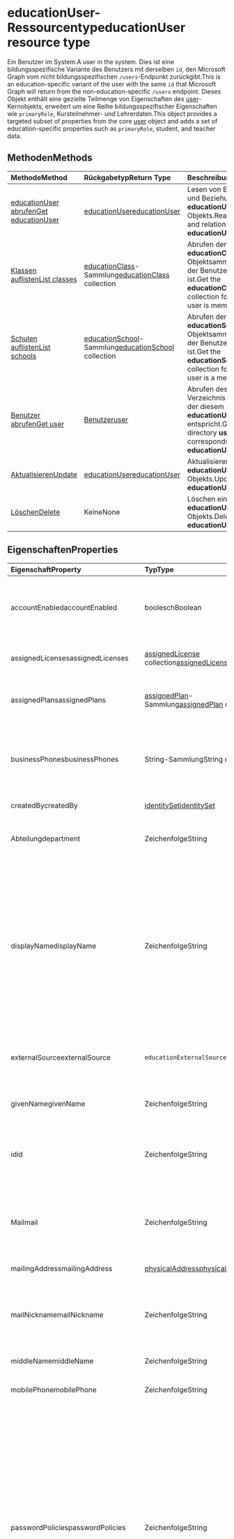 # <a name="educationuser-resource-type"></a><span data-ttu-id="07068-101">educationUser-Ressourcentyp</span><span class="sxs-lookup"><span data-stu-id="07068-101">educationUser resource type</span></span>

<span data-ttu-id="07068-102">Ein Benutzer im System.</span><span class="sxs-lookup"><span data-stu-id="07068-102">A user in the system.</span></span> <span data-ttu-id="07068-103">Dies ist eine bildungsspezifische Variante des Benutzers mit derselben `id`, den Microsoft Graph vom nicht bildungsspezifischen `/users`-Endpunkt zurückgibt.</span><span class="sxs-lookup"><span data-stu-id="07068-103">This is an education-specific variant of the user with the same `id` that Microsoft Graph will return from the non-education-specific `/users` endpoint.</span></span>
<span data-ttu-id="07068-104">Dieses Objekt enthält eine gezielte Teilmenge von Eigenschaften des [user](user.md)-Kernobjekts, erweitert um eine Reihe bildungsspezifischer Eigenschaften wie `primaryRole`, Kursteilnehmer- und Lehrerdaten.</span><span class="sxs-lookup"><span data-stu-id="07068-104">This object provides a targeted subset of properties from the core [user](user.md) object and adds a set of education-specific properties such as `primaryRole`, student, and teacher data.</span></span>


## <a name="methods"></a><span data-ttu-id="07068-105">Methoden</span><span class="sxs-lookup"><span data-stu-id="07068-105">Methods</span></span>

| <span data-ttu-id="07068-106">Methode</span><span class="sxs-lookup"><span data-stu-id="07068-106">Method</span></span>           | <span data-ttu-id="07068-107">Rückgabetyp</span><span class="sxs-lookup"><span data-stu-id="07068-107">Return Type</span></span>    |<span data-ttu-id="07068-108">Beschreibung</span><span class="sxs-lookup"><span data-stu-id="07068-108">Description</span></span>|
|:---------------|:--------|:----------|
|[<span data-ttu-id="07068-109">educationUser abrufen</span><span class="sxs-lookup"><span data-stu-id="07068-109">Get educationUser</span></span>](../api/educationuser_get.md) | [<span data-ttu-id="07068-110">educationUser</span><span class="sxs-lookup"><span data-stu-id="07068-110">educationUser</span></span>](educationuser.md) |<span data-ttu-id="07068-111">Lesen von Eigenschaften und Beziehungen eines **educationUser**-Objekts.</span><span class="sxs-lookup"><span data-stu-id="07068-111">Read properties and relationships of an **educationUser** object.</span></span>|
|[<span data-ttu-id="07068-112">Klassen auflisten</span><span class="sxs-lookup"><span data-stu-id="07068-112">List classes</span></span>](../api/educationuser_list_classes.md) |<span data-ttu-id="07068-113">[educationClass](educationclass.md)-Sammlung</span><span class="sxs-lookup"><span data-stu-id="07068-113">[educationClass](educationclass.md) collection</span></span>| <span data-ttu-id="07068-114">Abrufen der **educationClass**-Objektsammlung, in der der Benutzer Mitglied ist.</span><span class="sxs-lookup"><span data-stu-id="07068-114">Get the **educationClass** object collection for which the user is member.</span></span>|
|[<span data-ttu-id="07068-115">Schulen auflisten</span><span class="sxs-lookup"><span data-stu-id="07068-115">List schools</span></span>](../api/educationuser_list_schools.md) |<span data-ttu-id="07068-116">[educationSchool](educationschool.md)-Sammlung</span><span class="sxs-lookup"><span data-stu-id="07068-116">[educationSchool](educationschool.md) collection</span></span>| <span data-ttu-id="07068-117">Abrufen der **educationSchool**-Objektsammlung, in der der Benutzer Mitglied ist.</span><span class="sxs-lookup"><span data-stu-id="07068-117">Get the **educationSchool** object collection for which the user is a member.</span></span>|
|[<span data-ttu-id="07068-118">Benutzer abrufen</span><span class="sxs-lookup"><span data-stu-id="07068-118">Get user</span></span>](../api/educationuser_get_user.md) |[<span data-ttu-id="07068-119">Benutzer</span><span class="sxs-lookup"><span data-stu-id="07068-119">user</span></span>](user.md)| <span data-ttu-id="07068-120">Abrufen des einfachen Verzeichnis-**Benutzers**, der diesem **educationUser** entspricht.</span><span class="sxs-lookup"><span data-stu-id="07068-120">Get the simple directory **user** that corresponds to this **educationUser**.</span></span>|
|[<span data-ttu-id="07068-121">Aktualisieren</span><span class="sxs-lookup"><span data-stu-id="07068-121">Update</span></span>](../api/educationuser_update.md) | [<span data-ttu-id="07068-122">educationUser</span><span class="sxs-lookup"><span data-stu-id="07068-122">educationUser</span></span>](educationuser.md)   |<span data-ttu-id="07068-123">Aktualisieren eines **educationUser**-Objekts.</span><span class="sxs-lookup"><span data-stu-id="07068-123">Update an **educationUser** object.</span></span> |
|[<span data-ttu-id="07068-124">Löschen</span><span class="sxs-lookup"><span data-stu-id="07068-124">Delete</span></span>](../api/educationuser_delete.md) | <span data-ttu-id="07068-125">Keine</span><span class="sxs-lookup"><span data-stu-id="07068-125">None</span></span> |<span data-ttu-id="07068-126">Löschen eines **educationUser**-Objekts.</span><span class="sxs-lookup"><span data-stu-id="07068-126">Delete an **educationUser** object.</span></span> |

## <a name="properties"></a><span data-ttu-id="07068-127">Eigenschaften</span><span class="sxs-lookup"><span data-stu-id="07068-127">Properties</span></span>
| <span data-ttu-id="07068-128">Eigenschaft</span><span class="sxs-lookup"><span data-stu-id="07068-128">Property</span></span>     | <span data-ttu-id="07068-129">Typ</span><span class="sxs-lookup"><span data-stu-id="07068-129">Type</span></span>   |<span data-ttu-id="07068-130">Beschreibung</span><span class="sxs-lookup"><span data-stu-id="07068-130">Description</span></span>|
|:---------------|:--------|:----------|
|<span data-ttu-id="07068-131">accountEnabled</span><span class="sxs-lookup"><span data-stu-id="07068-131">accountEnabled</span></span>|<span data-ttu-id="07068-132">boolesch</span><span class="sxs-lookup"><span data-stu-id="07068-132">Boolean</span></span>| <span data-ttu-id="07068-133">**True**, wenn das Konto aktiviert ist; andernfalls **false**.</span><span class="sxs-lookup"><span data-stu-id="07068-133">**True** if the account is enabled; otherwise, **false**.</span></span> <span data-ttu-id="07068-134">Diese Eigenschaft ist erforderlich, wenn ein Benutzer erstellt wird.</span><span class="sxs-lookup"><span data-stu-id="07068-134">This property is required when a user is created.</span></span> <span data-ttu-id="07068-135">Unterstützt $filter.</span><span class="sxs-lookup"><span data-stu-id="07068-135">Supports $filter.</span></span>    |
|<span data-ttu-id="07068-136">assignedLicenses</span><span class="sxs-lookup"><span data-stu-id="07068-136">assignedLicenses</span></span>|<span data-ttu-id="07068-137">[assignedLicense](assignedlicense.md) collection</span><span class="sxs-lookup"><span data-stu-id="07068-137">[assignedLicense](assignedlicense.md) collection</span></span>|<span data-ttu-id="07068-p103">Die Lizenzen, die dem Benutzer zugewiesen sind. Lässt keine NULL-Werte zu.</span><span class="sxs-lookup"><span data-stu-id="07068-p103">The licenses that are assigned to the user. Not nullable.</span></span>            |
|<span data-ttu-id="07068-140">assignedPlans</span><span class="sxs-lookup"><span data-stu-id="07068-140">assignedPlans</span></span>|<span data-ttu-id="07068-141">[assignedPlan](assignedplan.md)-Sammlung</span><span class="sxs-lookup"><span data-stu-id="07068-141">[assignedPlan](assignedplan.md) collection</span></span>|<span data-ttu-id="07068-p104">Die Pläne, die dem Benutzer zugewiesen sind. Schreibgeschützt. Lässt keine NULL-Werte zu.</span><span class="sxs-lookup"><span data-stu-id="07068-p104">The plans that are assigned to the user. Read-only. Not nullable.</span></span> |
|<span data-ttu-id="07068-145">businessPhones</span><span class="sxs-lookup"><span data-stu-id="07068-145">businessPhones</span></span>|<span data-ttu-id="07068-146">String-Sammlung</span><span class="sxs-lookup"><span data-stu-id="07068-146">String collection</span></span>|<span data-ttu-id="07068-147">Die Telefonnummern für den Benutzer.</span><span class="sxs-lookup"><span data-stu-id="07068-147">The telephone numbers for the user.</span></span> <span data-ttu-id="07068-148">**Hinweis:** Obwohl dies eine String-Sammlung ist, kann nur eine Nummer für diese Eigenschaft festgelegt werden.</span><span class="sxs-lookup"><span data-stu-id="07068-148">**Note:** Although this is a string collection, only one number can be set for this property.</span></span>|
|<span data-ttu-id="07068-149">createdBy</span><span class="sxs-lookup"><span data-stu-id="07068-149">createdBy</span></span>|[<span data-ttu-id="07068-150">identitySet</span><span class="sxs-lookup"><span data-stu-id="07068-150">identitySet</span></span>](identityset.md)| <span data-ttu-id="07068-151">Entität, die den Benutzer erstellt hat.</span><span class="sxs-lookup"><span data-stu-id="07068-151">Entity who created the user.</span></span> |
|<span data-ttu-id="07068-152">Abteilung</span><span class="sxs-lookup"><span data-stu-id="07068-152">department</span></span>|<span data-ttu-id="07068-153">Zeichenfolge</span><span class="sxs-lookup"><span data-stu-id="07068-153">String</span></span>|<span data-ttu-id="07068-p106">Der Name der Abteilung, in der der Benutzer arbeitet. Unterstützt $filter.</span><span class="sxs-lookup"><span data-stu-id="07068-p106">The name for the department in which the user works. Supports $filter.</span></span>|
|<span data-ttu-id="07068-156">displayName</span><span class="sxs-lookup"><span data-stu-id="07068-156">displayName</span></span>|<span data-ttu-id="07068-157">Zeichenfolge</span><span class="sxs-lookup"><span data-stu-id="07068-157">String</span></span>|<span data-ttu-id="07068-158">Der Name des Benutzers, der im Adressbuch angezeigt wird.</span><span class="sxs-lookup"><span data-stu-id="07068-158">The name displayed in the address book for the user.</span></span> <span data-ttu-id="07068-159">Dies ist normalerweise eine Kombination aus dem Vornamen, der Initiale des weiteren Vornamens und des Nachnamens.</span><span class="sxs-lookup"><span data-stu-id="07068-159">This is usually the combination of the user's first name, middle initial, and last name.</span></span> <span data-ttu-id="07068-160">Diese Eigenschaft ist beim Erstellen eines Benutzers erforderlich und kann nicht bei Updates deaktiviert werden.</span><span class="sxs-lookup"><span data-stu-id="07068-160">This property is required when a user is created and it cannot be cleared during updates.</span></span> <span data-ttu-id="07068-161">Unterstützt $filter und $orderby.</span><span class="sxs-lookup"><span data-stu-id="07068-161">Supports $filter and $orderby.</span></span>|
|<span data-ttu-id="07068-162">externalSource</span><span class="sxs-lookup"><span data-stu-id="07068-162">externalSource</span></span>|`educationExternalSource`| <span data-ttu-id="07068-163">Quelle, aus der dieser Benutzer erstellt wurde.</span><span class="sxs-lookup"><span data-stu-id="07068-163">Where this user was created from.</span></span> <span data-ttu-id="07068-164">Mögliche Werte sind: `sis`, `manual`,`unkownFutureValue`.</span><span class="sxs-lookup"><span data-stu-id="07068-164">The possible values are `sis`, `manual`, `unkownFutureValue`, , , , , , , , , or .</span></span>|
|<span data-ttu-id="07068-165">givenName</span><span class="sxs-lookup"><span data-stu-id="07068-165">givenName</span></span>|<span data-ttu-id="07068-166">Zeichenfolge</span><span class="sxs-lookup"><span data-stu-id="07068-166">String</span></span>|<span data-ttu-id="07068-p109">Der Vorname des Benutzers. Unterstützt $filter.</span><span class="sxs-lookup"><span data-stu-id="07068-p109">The given name (first name) of the user. Supports $filter.</span></span>|
|<span data-ttu-id="07068-169">id</span><span class="sxs-lookup"><span data-stu-id="07068-169">id</span></span>|<span data-ttu-id="07068-170">Zeichenfolge</span><span class="sxs-lookup"><span data-stu-id="07068-170">String</span></span>|<span data-ttu-id="07068-p110">Der eindeutige Bezeichner des Benutzers. Geerbt von [directoryObject](directoryobject.md). Key. Lässt keine Nullwerte zu. Schreibgeschützt.</span><span class="sxs-lookup"><span data-stu-id="07068-p110">The unique identifier for the user. Inherited from [directoryObject](directoryobject.md). Key. Not nullable. Read-only.</span></span>|
|<span data-ttu-id="07068-176">Mail</span><span class="sxs-lookup"><span data-stu-id="07068-176">mail</span></span>|<span data-ttu-id="07068-177">Zeichenfolge</span><span class="sxs-lookup"><span data-stu-id="07068-177">String</span></span>|<span data-ttu-id="07068-178">Die SMTP-Adresse des Benutzers, z. B. „jeff@contoso.onmicrosoft.com“.</span><span class="sxs-lookup"><span data-stu-id="07068-178">The SMTP address for the user; for example, "jeff@contoso.onmicrosoft.com".</span></span> <span data-ttu-id="07068-179">Schreibgeschützt.</span><span class="sxs-lookup"><span data-stu-id="07068-179">Read-Only.</span></span> <span data-ttu-id="07068-180">Unterstützt $filter.</span><span class="sxs-lookup"><span data-stu-id="07068-180">Supports $filter.</span></span>|
|<span data-ttu-id="07068-181">mailingAddress</span><span class="sxs-lookup"><span data-stu-id="07068-181">mailingAddress</span></span>|[<span data-ttu-id="07068-182">physicalAddress</span><span class="sxs-lookup"><span data-stu-id="07068-182">physicalAddress</span></span>](physicaladdress.md)| <span data-ttu-id="07068-183">E-Mail-Adresse des Benutzers</span><span class="sxs-lookup"><span data-stu-id="07068-183">Mail address of user.</span></span>|
|<span data-ttu-id="07068-184">mailNickname</span><span class="sxs-lookup"><span data-stu-id="07068-184">mailNickname</span></span>|<span data-ttu-id="07068-185">Zeichenfolge</span><span class="sxs-lookup"><span data-stu-id="07068-185">String</span></span>|<span data-ttu-id="07068-p112">Der E-Mail-Alias für den Benutzer. Diese Eigenschaft muss beim Erstellen eines Benutzers angegeben werden. Unterstützt $filter.</span><span class="sxs-lookup"><span data-stu-id="07068-p112">The mail alias for the user. This property must be specified when a user is created. Supports $filter.</span></span>|
|<span data-ttu-id="07068-189">middleName</span><span class="sxs-lookup"><span data-stu-id="07068-189">middleName</span></span>| <span data-ttu-id="07068-190">Zeichenfolge</span><span class="sxs-lookup"><span data-stu-id="07068-190">String</span></span> | <span data-ttu-id="07068-191">Der zweite Vorname des Benutzers</span><span class="sxs-lookup"><span data-stu-id="07068-191">The middle name of user.</span></span>|
|<span data-ttu-id="07068-192">mobilePhone</span><span class="sxs-lookup"><span data-stu-id="07068-192">mobilePhone</span></span>|<span data-ttu-id="07068-193">Zeichenfolge</span><span class="sxs-lookup"><span data-stu-id="07068-193">String</span></span>|<span data-ttu-id="07068-194">Die Nummer des primären Mobiltelefons für den Benutzer.</span><span class="sxs-lookup"><span data-stu-id="07068-194">The primary cellular telephone number for the user.</span></span>|
|<span data-ttu-id="07068-195">passwordPolicies</span><span class="sxs-lookup"><span data-stu-id="07068-195">passwordPolicies</span></span>|<span data-ttu-id="07068-196">Zeichenfolge</span><span class="sxs-lookup"><span data-stu-id="07068-196">String</span></span>|<span data-ttu-id="07068-197">Gibt die Kennwortrichtlinien für den Benutzer an.</span><span class="sxs-lookup"><span data-stu-id="07068-197">Specifies password policies for the user.</span></span> <span data-ttu-id="07068-198">Dieser Wert ist eine Enumeration, deren einziger möglicher Wert „DisableStrongPassword“ lautet. Damit können schwächere Kennwörter als in der Standardrichtlinie angegeben festgelegt werden.</span><span class="sxs-lookup"><span data-stu-id="07068-198">This value is an enumeration with one possible value being “DisableStrongPassword”, which allows weaker passwords than the default policy to be specified.</span></span> <span data-ttu-id="07068-199">Auch „DisablePasswordExpiration“ kann angegeben werden.</span><span class="sxs-lookup"><span data-stu-id="07068-199">“DisablePasswordExpiration” can also be specified.</span></span> <span data-ttu-id="07068-200">Die beiden können zusammen angegeben werden. Beispiel: "DisablePasswordExpiration, DisableStrongPassword".</span><span class="sxs-lookup"><span data-stu-id="07068-200">The two can be specified together; for example: "DisablePasswordExpiration, DisableStrongPassword".</span></span>|
|<span data-ttu-id="07068-201">passwordProfile</span><span class="sxs-lookup"><span data-stu-id="07068-201">passwordProfile</span></span>|[<span data-ttu-id="07068-202">PasswordProfile</span><span class="sxs-lookup"><span data-stu-id="07068-202">PasswordProfile</span></span>](passwordprofile.md)|<span data-ttu-id="07068-p114">Gibt das Kennwortprofil für den Benutzer an. Das Profil enthält das Kennwort des Benutzers. Diese Eigenschaft ist erforderlich, wenn ein Benutzer erstellt wird. Das Kennwort im Profil muss den Mindestanforderungen entsprechen, wie von der **passwordPolicies**-Eigenschaft angegeben. Standardmäßig ist ein sicheres Kennwort erforderlich.</span><span class="sxs-lookup"><span data-stu-id="07068-p114">Specifies the password profile for the user. The profile contains the user’s password. This property is required when a user is created. The password in the profile must satisfy minimum requirements as specified by the **passwordPolicies** property. By default, a strong password is required.</span></span>|
|<span data-ttu-id="07068-208">preferredLanguage</span><span class="sxs-lookup"><span data-stu-id="07068-208">preferredLanguage</span></span>|<span data-ttu-id="07068-209">Zeichenfolge</span><span class="sxs-lookup"><span data-stu-id="07068-209">String</span></span>|<span data-ttu-id="07068-210">Die bevorzugte Sprache für den Benutzer.</span><span class="sxs-lookup"><span data-stu-id="07068-210">The preferred language for the user.</span></span> <span data-ttu-id="07068-211">Muss im ISO 639-1-Code angegeben werden. Beispiel: „en-US“.</span><span class="sxs-lookup"><span data-stu-id="07068-211">Should follow ISO 639-1 Code; for example, "en-US".</span></span>|
|<span data-ttu-id="07068-212">primaryRole</span><span class="sxs-lookup"><span data-stu-id="07068-212">primaryRole</span></span>|<span data-ttu-id="07068-213">educationUserRole</span><span class="sxs-lookup"><span data-stu-id="07068-213">educationUserRole values</span></span>| <span data-ttu-id="07068-214">Standardrolle für einen Benutzer.</span><span class="sxs-lookup"><span data-stu-id="07068-214">Default role for a user.</span></span> <span data-ttu-id="07068-215">Die Rolle des Benutzers kann in einer einzelnen Klasse unterschiedlich sein.</span><span class="sxs-lookup"><span data-stu-id="07068-215">The user's role might be different in an individual class.</span></span> <span data-ttu-id="07068-216">Mögliche Werte sind: `student`, `teacher`,`unknownFutureValue`.</span><span class="sxs-lookup"><span data-stu-id="07068-216">The possible values are `student`, `teacher`, `unknownFutureValue`, , , , , , , , , or .</span></span> <span data-ttu-id="07068-217">Unterstützt $filter.</span><span class="sxs-lookup"><span data-stu-id="07068-217">Supports $filter.</span></span>|
|<span data-ttu-id="07068-218">provisionedPlans</span><span class="sxs-lookup"><span data-stu-id="07068-218">provisionedPlans</span></span>|<span data-ttu-id="07068-219">[ProvisionedPlan](provisionedplan.md) collection</span><span class="sxs-lookup"><span data-stu-id="07068-219">[ProvisionedPlan](provisionedplan.md) collection</span></span>|<span data-ttu-id="07068-p117">Die Pläne, die für den Benutzer bereitgestellt wurden. Schreibgeschützt. Lässt keine NULL-Werte zu.</span><span class="sxs-lookup"><span data-stu-id="07068-p117">The plans that are provisioned for the user. Read-only. Not nullable.</span></span> |
|<span data-ttu-id="07068-223">residenceAddress</span><span class="sxs-lookup"><span data-stu-id="07068-223">residenceAddress</span></span>|[<span data-ttu-id="07068-224">physicalAddress</span><span class="sxs-lookup"><span data-stu-id="07068-224">physicalAddress</span></span>](physicaladdress.md)| <span data-ttu-id="07068-225">Die Wohnadresse des Benutzers</span><span class="sxs-lookup"><span data-stu-id="07068-225">Address where user lives.</span></span>|
|<span data-ttu-id="07068-226">Kursteilnehmer</span><span class="sxs-lookup"><span data-stu-id="07068-226">student</span></span>|[<span data-ttu-id="07068-227">educationStudent</span><span class="sxs-lookup"><span data-stu-id="07068-227">educationStudent</span></span>](educationstudent.md)| <span data-ttu-id="07068-228">Ist die primäre Rolle Kursteilnehmer, enthält dieser Block spezifische Daten für Kursteilnehmer.</span><span class="sxs-lookup"><span data-stu-id="07068-228">If the primary role is student, this block will contain student specific data.</span></span>|
|<span data-ttu-id="07068-229">surname</span><span class="sxs-lookup"><span data-stu-id="07068-229">surname</span></span>|<span data-ttu-id="07068-230">Zeichenfolge</span><span class="sxs-lookup"><span data-stu-id="07068-230">String</span></span>|<span data-ttu-id="07068-p118">Der Nachname des Benutzers. Unterstützt $filter.</span><span class="sxs-lookup"><span data-stu-id="07068-p118">The user's surname (family name or last name). Supports $filter.</span></span>|
|<span data-ttu-id="07068-233">Lehrer</span><span class="sxs-lookup"><span data-stu-id="07068-233">teacher</span></span>|[<span data-ttu-id="07068-234">educationTeacher</span><span class="sxs-lookup"><span data-stu-id="07068-234">educationTeacher</span></span>](educationteacher.md)| <span data-ttu-id="07068-235">Ist die primäre Rolle Lehrer, enthält dieser Block lehrerspezifische Daten.</span><span class="sxs-lookup"><span data-stu-id="07068-235">If the primary role is teacher, this block will conatin teacher specific data.</span></span>|
|<span data-ttu-id="07068-236">usageLocation</span><span class="sxs-lookup"><span data-stu-id="07068-236">usageLocation</span></span>|<span data-ttu-id="07068-237">Zeichenfolge</span><span class="sxs-lookup"><span data-stu-id="07068-237">String</span></span>|<span data-ttu-id="07068-238">Ein aus zwei Buchstaben bestehender Ländercode (ISO-Standard 3166).</span><span class="sxs-lookup"><span data-stu-id="07068-238">A two-letter country code (ISO standard 3166).</span></span> <span data-ttu-id="07068-239">Erforderlich für Benutzer, denen Lizenzen zugewiesen werden, aufgrund der gesetzlichen Vorschrift, dass die Verfügbarkeit von Diensten in einzelnen Ländern oder Regionen geprüft werden muss.</span><span class="sxs-lookup"><span data-stu-id="07068-239">Required for users who will be assigned licenses due to a legal requirement to check for availability of services in countries or regions.</span></span> <span data-ttu-id="07068-240">Beispiele: "DE", "GB" und "US".</span><span class="sxs-lookup"><span data-stu-id="07068-240">Examples include: "US", "JP", and "GB".</span></span> <span data-ttu-id="07068-241">Lässt keine Nullwerte zu.</span><span class="sxs-lookup"><span data-stu-id="07068-241">Not nullable.</span></span> <span data-ttu-id="07068-242">Unterstützt $filter.</span><span class="sxs-lookup"><span data-stu-id="07068-242">Supports $filter.</span></span>|
|<span data-ttu-id="07068-243">userPrincipalName</span><span class="sxs-lookup"><span data-stu-id="07068-243">userPrincipalName</span></span>|<span data-ttu-id="07068-244">Zeichenfolge</span><span class="sxs-lookup"><span data-stu-id="07068-244">String</span></span>|<span data-ttu-id="07068-p120">Der User Principal Name (UPN) des Benutzers. Der UPN ist ein Anmeldename des Benutzers im Internetformat, der auf dem Internetstandard RFC 822 basiert. Gemäß der Konvention sollte er dem E-Mail-Namen des Benutzers zugeordnet sein. Das allgemeine Format lautet „alias@domäne“, wobei „domäne“ in der Sammlung der verifizierten Domänen des Mandanten vorhanden sein muss. Diese Eigenschaft ist erforderlich, wenn ein Benutzer erstellt wird. Auf die verifizierten Domänen für den Mandanten kann über die **verifiedDomains** -Eigenschaft von [organization](organization.md) zugegriffen werden. Unterstützt $Filter und $orderby.</span><span class="sxs-lookup"><span data-stu-id="07068-p120">The user principal name (UPN) of the user. The UPN is an Internet-style login name for the user based on the Internet standard RFC 822. By convention, this should map to the user's email name. The general format is alias@domain, where domain must be present in the tenant’s collection of verified domains. This property is required when a user is created. The verified domains for the tenant can be accessed from the **verifiedDomains** property of [organization](organization.md). Supports $filter and $orderby.</span></span>
|<span data-ttu-id="07068-252">userType</span><span class="sxs-lookup"><span data-stu-id="07068-252">userType</span></span>|<span data-ttu-id="07068-253">Zeichenfolge</span><span class="sxs-lookup"><span data-stu-id="07068-253">String</span></span>|<span data-ttu-id="07068-p121">Ein Zeichenfolgenwert kann zum Klassifizieren der Benutzertypen in Ihrem Verzeichnis verwendet werden, z. B. „Member“ und „Guest“. Unterstützt $filter.</span><span class="sxs-lookup"><span data-stu-id="07068-p121">A string value that can be used to classify user types in your directory, such as “Member” and “Guest”. Supports $filter.</span></span>          |

## <a name="relationships"></a><span data-ttu-id="07068-256">Beziehungen</span><span class="sxs-lookup"><span data-stu-id="07068-256">Relationships</span></span>
| <span data-ttu-id="07068-257">Beziehung</span><span class="sxs-lookup"><span data-stu-id="07068-257">Relationship</span></span> | <span data-ttu-id="07068-258">Typ</span><span class="sxs-lookup"><span data-stu-id="07068-258">Type</span></span>   |<span data-ttu-id="07068-259">Beschreibung</span><span class="sxs-lookup"><span data-stu-id="07068-259">Description</span></span>|
|:---------------|:--------|:----------|
|<span data-ttu-id="07068-260">Klassen</span><span class="sxs-lookup"><span data-stu-id="07068-260">classes</span></span>|<span data-ttu-id="07068-261">[educationClass](educationclass.md)-Sammlung</span><span class="sxs-lookup"><span data-stu-id="07068-261">[educationClass](educationclass.md) collection</span></span>| <span data-ttu-id="07068-262">Klassen, zu denen der Benutzer gehört.</span><span class="sxs-lookup"><span data-stu-id="07068-262">Classes to which the user belongs.</span></span> <span data-ttu-id="07068-263">Lässt Nullwerte zu.</span><span class="sxs-lookup"><span data-stu-id="07068-263">Nullable.</span></span>|
|<span data-ttu-id="07068-264">Schulen</span><span class="sxs-lookup"><span data-stu-id="07068-264">schools</span></span>|<span data-ttu-id="07068-265">[educationSchool](educationschool.md)-Sammlung</span><span class="sxs-lookup"><span data-stu-id="07068-265">[educationSchool](educationschool.md) collection</span></span>| <span data-ttu-id="07068-266">Schulen, zu denen der Benutzer gehört.</span><span class="sxs-lookup"><span data-stu-id="07068-266">Schools to which the user belongs.</span></span> <span data-ttu-id="07068-267">Lässt Nullwerte zu.</span><span class="sxs-lookup"><span data-stu-id="07068-267">Nullable.</span></span>|
|<span data-ttu-id="07068-268">Aufgaben</span><span class="sxs-lookup"><span data-stu-id="07068-268">assignments</span></span>| [<span data-ttu-id="07068-269">educationAssignment</span><span class="sxs-lookup"><span data-stu-id="07068-269">educationAssignment</span></span>](../../beta/resources/educationAssignment.md)| <span data-ttu-id="07068-270">Liste von Aufgaben für den Benutzer.</span><span class="sxs-lookup"><span data-stu-id="07068-270">List of assignments for hte user.</span></span> <span data-ttu-id="07068-271">Nullwerte zulassend.</span><span class="sxs-lookup"><span data-stu-id="07068-271">Nullable.</span></span>|
|<span data-ttu-id="07068-272">Benutzer</span><span class="sxs-lookup"><span data-stu-id="07068-272">user</span></span>|[<span data-ttu-id="07068-273">Benutzer</span><span class="sxs-lookup"><span data-stu-id="07068-273">user</span></span>](user.md)| <span data-ttu-id="07068-274">Der Directory-Benutzer, der diesem Benutzer entspricht.</span><span class="sxs-lookup"><span data-stu-id="07068-274">The directory user corresponding to this user.</span></span>|

><span data-ttu-id="07068-275">**Hinweis:** Bei der **educationassignment**-Ressource handelt es sich um eine /beta-Version.</span><span class="sxs-lookup"><span data-stu-id="07068-275">**Note:**  The **educationassignment** resource is a /beta version resource.</span></span> <span data-ttu-id="07068-276">Wenn Sie diese Ressource verwenden, überprüfen Sie unbedingt in regelmäßigen Abständen das [Änderungsprotokoll](../../../concepts/changelog.md).</span><span class="sxs-lookup"><span data-stu-id="07068-276">If using this resource, be sure to review the [change log](../../../concepts/changelog.md) periodically.</span></span> <span data-ttu-id="07068-277">Wenn Microsoft Graph-API-Ressourcen im /v1.0-Endpunkt veröffentlicht werden, wird die Version im Änderungsprotokoll aufgeführt.</span><span class="sxs-lookup"><span data-stu-id="07068-277">When Microsoft Graph API resources are released to the /v1.0  endpoint, the release is noted in the change log.</span></span> <span data-ttu-id="07068-278">Wenn Ihre App die **educationassignment**-Ressource nutzt, müssen Sie die Basisanforderungs-URLs wie im folgenden Codeblock deklarieren:</span><span class="sxs-lookup"><span data-stu-id="07068-278">If your app consumes the **educationassignment** resource, you will need to declare base request URLs as shown in the following code block:</span></span>  
```JavaScript
var v1BaseUrl = “https://graph.microsoft.com/v1.0/education”;
var betaBaseUrl = “https://graph.microsoft.com/beta/education”;  // for administrativeUnit and educationOrganization
```


## <a name="json-representation"></a><span data-ttu-id="07068-279">JSON-Darstellung</span><span class="sxs-lookup"><span data-stu-id="07068-279">JSON representation</span></span>

<span data-ttu-id="07068-280">Es folgt eine JSON-Darstellung der Ressource.</span><span class="sxs-lookup"><span data-stu-id="07068-280">The following is a JSON representation of the resource.</span></span>

<!--{
  "blockType": "resource",
  "optionalProperties": [],
  "keyProperty": "id",
  "baseType": "microsoft.graph.entity",
  "@odata.type": "microsoft.graph.educationUser"
}-->

```json
{
  "id": "string",
  "accountEnabled": true,
  "assignedLicenses": [{"@odata.type": "microsoft.graph.assignedLicense"}],
  "assignedPlans": [{"@odata.type": "microsoft.graph.assignedPlan"}],
  "businessPhones": ["555-555-6568"],
  "department": "string",
  "displayName": "string",
  "givenName": "string",
  "middleName": "string",
  "surname": "string",
  "mail": "string",
  "mailNickname": "string",
  "mobilePhone": "string",
  "createdBy": {"@odata.type": "microsoft.graph.identitySet"},
  "externalSource": "string",
  "mailingAddress": {"@odata.type": "microsoft.graph.physicalAddress"},
  "passwordPolicies": "string",
  "passwordProfile": {"@odata.type": "microsoft.graph.passwordProfile"},
  "preferredLanguage": "string",
  "primaryRole": "string",
  "provisionedPlans": [{"@odata.type": "microsoft.graph.provisionedPlan"}],
  "residenceAddress": {"@odata.type": "microsoft.graph.physicalAddress"},
  "student": {"@odata.type": "microsoft.graph.educationStudent"},
  "teacher": {"@odata.type": "microsoft.graph.educationTeacher"},
  "usageLocation": "string",
  "userPrincipalName": "string",
  "userType": "string"
}

```

<!-- uuid: 8fcb5dbc-d5aa-4681-8e31-b001d5168d79
2015-10-25 14:57:30 UTC -->
<!-- {
  "type": "#page.annotation",
  "description": "educationUser resource",
  "keywords": "",
  "section": "documentation",
  "suppressions": [
    "Error: microsoft.graph.educationUser/assignments:
      Referenced type microsoft.graph.educationAssignment is not defined in the doc set! Potential suggestion: UNKNOWN"
  ],
  "tocPath": ""
}-->
